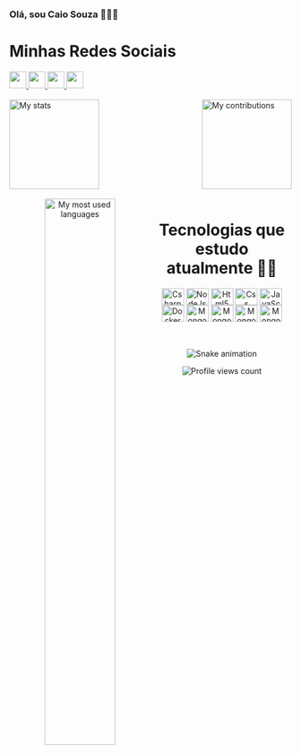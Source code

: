 ### Olá, sou Caio Souza 👋🐱‍👤

<div>
  <h1>Minhas Redes Sociais</h1>
  <a href="mailto: caiousouza@gmail.com">
      <img width="30" src="https://icongr.am/simple/gmail.svg?size=30&color=ffffff&colored=false">
  </a>
  <a href="https://github.com/caiousouza">
      <img width="30" src="https://icongr.am/simple/github.svg?size=100&color=ffffff&colored=false">
  </a>
  <a href="https://www.instagram.com/kayn_dsi/">
      <img width="30" src="https://icongr.am/simple/instagram.svg?size=100&color=ffffff&colored=false">
  </a>
  <a href="https://www.linkedin.com/in/caio-souza-queiroz-020691163/">
      <img width="30" src="https://icongr.am/devicon/linkedin-plain.svg?size=30&color=ffffff">
  </a>
</div>

</br>

<div aligh="center">
  <img height="160pc" src="https://github-readme-stats.vercel.app/api?username=caiousouza&show_icons=true&theme=graywhite" alt="My stats" />
  <img align="right" height="160px%" src="https://github-readme-streak-stats.herokuapp.com?user=caiousouza&theme=graywhite" alt="My contributions" />
</div>

<div  align="center"> 
  <div style="display: inline_block"><br>
    <img align="left" height="50%" src="https://github-readme-stats-git-masterrstaa-rickstaa.vercel.app/api/top-langs/?username=caiousouza&show_icons=true&langs_count=10&layout=compact&theme=graywhite&count_private=true&hide=shaderlab,rpc,glsl,hlsl,cmake,asp" alt="My most used languages">
    <h1 align="center">Tecnologias que estudo atualmente 🐱‍💻 </h1>
  <img align="center" height="30" width="40" alt="Csharp" src="https://icongr.am/devicon/csharp-line.svg?size=100&color=ffffff">
  <img align="center" height="30" width="40" alt="NodeJs" src="https://icongr.am/devicon/nodejs-plain.svg?size=100&color=ffffff">
  <img align="center" height="30" width="40" alt="Html5" src="https://icongr.am/devicon/html5-plain-wordmark.svg?size=100&color=ffffff">
  <img align="center" height="30" width="40" alt="Css" src="https://icongr.am/devicon/css3-plain-wordmark.svg?size=100&color=ffffff">
  <img align="center" height="30" width="40" alt="JavaScript" src="https://icongr.am/devicon/javascript-plain.svg?size=100&color=ffffff">
  <img align="center" height="30" width="40" alt="Docker" src="https://icongr.am/devicon/docker-plain-wordmark.svg?size=100&color=ffffff">
  <img align="center" height="30" width="40" alt="MongoDB" src="https://icongr.am/devicon/mongodb-plain.svg?size=100&color=ffffff">
  <img align="center" height="30" width="40" alt="MongoDB" src="https://icongr.am/devicon/mysql-plain.svg?size=100&color=ffffff">
  <img align="center" height="30" width="40" alt="MongoDB" src="https://icongr.am/devicon/git-plain.svg?size=100&color=ffffff">
  <img align="center" height="30" width="40" alt="MongoDB" src="https://icongr.am/simple/linux.svg?size=100&color=ffffff&colored=false">
</div>
</br></br>
  
  ![Snake animation](https://github.com/caiousouza/caiousouza/blob/output/github-contribution-grid-snake.svg)
  
<div align="center">
    <img src="https://komarev.com/ghpvc/?username=caiousouza&&style=flat-square" alt="Profile views count"/>
</div>
